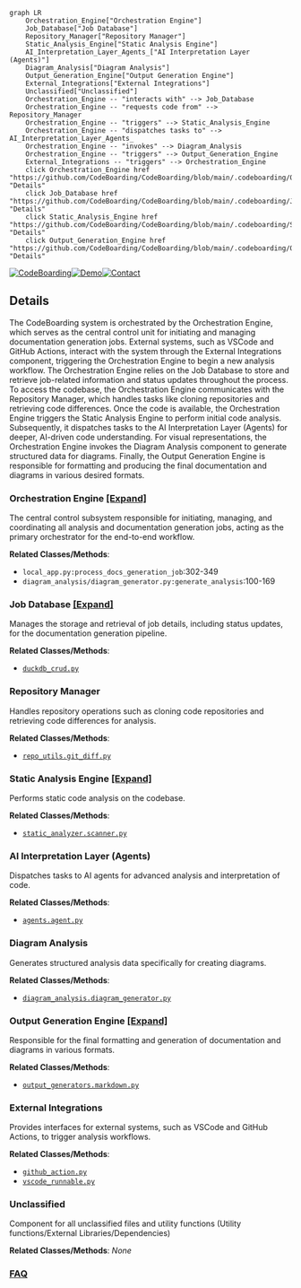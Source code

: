 ```mermaid
graph LR
    Orchestration_Engine["Orchestration Engine"]
    Job_Database["Job Database"]
    Repository_Manager["Repository Manager"]
    Static_Analysis_Engine["Static Analysis Engine"]
    AI_Interpretation_Layer_Agents_["AI Interpretation Layer (Agents)"]
    Diagram_Analysis["Diagram Analysis"]
    Output_Generation_Engine["Output Generation Engine"]
    External_Integrations["External Integrations"]
    Unclassified["Unclassified"]
    Orchestration_Engine -- "interacts with" --> Job_Database
    Orchestration_Engine -- "requests code from" --> Repository_Manager
    Orchestration_Engine -- "triggers" --> Static_Analysis_Engine
    Orchestration_Engine -- "dispatches tasks to" --> AI_Interpretation_Layer_Agents_
    Orchestration_Engine -- "invokes" --> Diagram_Analysis
    Orchestration_Engine -- "triggers" --> Output_Generation_Engine
    External_Integrations -- "triggers" --> Orchestration_Engine
    click Orchestration_Engine href "https://github.com/CodeBoarding/CodeBoarding/blob/main/.codeboarding/Orchestration_Engine.md" "Details"
    click Job_Database href "https://github.com/CodeBoarding/CodeBoarding/blob/main/.codeboarding/Job_Database.md" "Details"
    click Static_Analysis_Engine href "https://github.com/CodeBoarding/CodeBoarding/blob/main/.codeboarding/Static_Analysis_Engine.md" "Details"
    click Output_Generation_Engine href "https://github.com/CodeBoarding/CodeBoarding/blob/main/.codeboarding/Output_Generation_Engine.md" "Details"
```

[![CodeBoarding](https://img.shields.io/badge/Generated%20by-CodeBoarding-9cf?style=flat-square)](https://github.com/CodeBoarding/CodeBoarding)[![Demo](https://img.shields.io/badge/Try%20our-Demo-blue?style=flat-square)](https://www.codeboarding.org/diagrams)[![Contact](https://img.shields.io/badge/Contact%20us%20-%20contact@codeboarding.org-lightgrey?style=flat-square)](mailto:contact@codeboarding.org)

## Details

The CodeBoarding system is orchestrated by the Orchestration Engine, which serves as the central control unit for initiating and managing documentation generation jobs. External systems, such as VSCode and GitHub Actions, interact with the system through the External Integrations component, triggering the Orchestration Engine to begin a new analysis workflow. The Orchestration Engine relies on the Job Database to store and retrieve job-related information and status updates throughout the process. To access the codebase, the Orchestration Engine communicates with the Repository Manager, which handles tasks like cloning repositories and retrieving code differences. Once the code is available, the Orchestration Engine triggers the Static Analysis Engine to perform initial code analysis. Subsequently, it dispatches tasks to the AI Interpretation Layer (Agents) for deeper, AI-driven code understanding. For visual representations, the Orchestration Engine invokes the Diagram Analysis component to generate structured data for diagrams. Finally, the Output Generation Engine is responsible for formatting and producing the final documentation and diagrams in various desired formats.

### Orchestration Engine [[Expand]](./Orchestration_Engine.md)
The central control subsystem responsible for initiating, managing, and coordinating all analysis and documentation generation jobs, acting as the primary orchestrator for the end-to-end workflow.


**Related Classes/Methods**:

- `local_app.py:process_docs_generation_job`:302-349
- `diagram_analysis/diagram_generator.py:generate_analysis`:100-169


### Job Database [[Expand]](./Job_Database.md)
Manages the storage and retrieval of job details, including status updates, for the documentation generation pipeline.


**Related Classes/Methods**:

- <a href="https://github.com/CodeBoarding/CodeBoarding/blob/main/duckdb_crud.py" target="_blank" rel="noopener noreferrer">`duckdb_crud.py`</a>


### Repository Manager
Handles repository operations such as cloning code repositories and retrieving code differences for analysis.


**Related Classes/Methods**:

- <a href="https://github.com/CodeBoarding/CodeBoarding/blob/main/repo_utils/git_diff.py" target="_blank" rel="noopener noreferrer">`repo_utils.git_diff.py`</a>


### Static Analysis Engine [[Expand]](./Static_Analysis_Engine.md)
Performs static code analysis on the codebase.


**Related Classes/Methods**:

- <a href="https://github.com/CodeBoarding/CodeBoarding/blob/main/static_analyzer/scanner.py" target="_blank" rel="noopener noreferrer">`static_analyzer.scanner.py`</a>


### AI Interpretation Layer (Agents)
Dispatches tasks to AI agents for advanced analysis and interpretation of code.


**Related Classes/Methods**:

- <a href="https://github.com/CodeBoarding/CodeBoarding/blob/main/agents/agent.py" target="_blank" rel="noopener noreferrer">`agents.agent.py`</a>


### Diagram Analysis
Generates structured analysis data specifically for creating diagrams.


**Related Classes/Methods**:

- <a href="https://github.com/CodeBoarding/CodeBoarding/blob/main/diagram_analysis/diagram_generator.py" target="_blank" rel="noopener noreferrer">`diagram_analysis.diagram_generator.py`</a>


### Output Generation Engine [[Expand]](./Output_Generation_Engine.md)
Responsible for the final formatting and generation of documentation and diagrams in various formats.


**Related Classes/Methods**:

- <a href="https://github.com/CodeBoarding/CodeBoarding/blob/main/output_generators/markdown.py" target="_blank" rel="noopener noreferrer">`output_generators.markdown.py`</a>


### External Integrations
Provides interfaces for external systems, such as VSCode and GitHub Actions, to trigger analysis workflows.


**Related Classes/Methods**:

- <a href="https://github.com/CodeBoarding/CodeBoarding/blob/main/github_action.py" target="_blank" rel="noopener noreferrer">`github_action.py`</a>
- <a href="https://github.com/CodeBoarding/CodeBoarding/blob/main/vscode_runnable.py" target="_blank" rel="noopener noreferrer">`vscode_runnable.py`</a>


### Unclassified
Component for all unclassified files and utility functions (Utility functions/External Libraries/Dependencies)


**Related Classes/Methods**: _None_



### [FAQ](https://github.com/CodeBoarding/GeneratedOnBoardings/tree/main?tab=readme-ov-file#faq)
